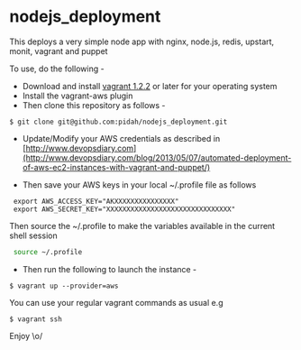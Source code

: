nodejs_deployment
=================

This deploys a very simple node app with nginx, node.js, redis, upstart, monit, vagrant and puppet

To use, do the following -

-  Download and install [vagrant 1.2.2](http://downloads.vagrantup.com/tags/v1.2.2) or later for your operating system
-  Install the vagrant-aws plugin
-  Then clone this repository as follows -

``` 
$ git clone git@github.com:pidah/nodejs_deployment.git
```
- Update/Modify your AWS credentials as described in [http://www.devopsdiary.com](http://www.devopsdiary.com/blog/2013/05/07/automated-deployment-of-aws-ec2-instances-with-vagrant-and-puppet/)

- Then save your AWS keys in your local ~/.profile file as follows

``` 
 export AWS_ACCESS_KEY="AKXXXXXXXXXXXXXXX"
 export AWS_SECRET_KEY="XXXXXXXXXXXXXXXXXXXXXXXXXXXXXXX"
```
Then source the ~/.profile to make the variables available in the current shell session

``` bash source the ~/.profile file
 source ~/.profile
```

- Then run the following to launch the instance -

```
$ vagrant up --provider=aws
```

You can use your regular vagrant commands as usual e.g

```  
$ vagrant ssh
```
Enjoy \o/

